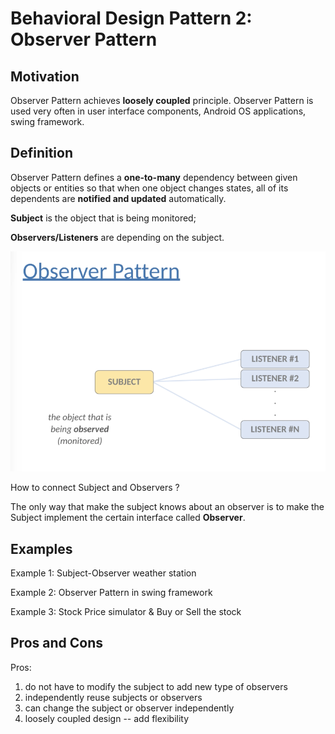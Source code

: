 # Behavioral Design Pattern 2: Observer Pattern

## Motivation

Observer Pattern achieves **loosely coupled** principle. Observer Pattern is used very often in user interface components, Android OS applications, swing framework.


## Definition

Observer Pattern defines a **one-to-many** dependency between given objects or entities so that when one object changes states, all of its dependents are **notified and updated** automatically.

**Subject** is the object that is being monitored;

**Observers/Listeners** are depending on the subject.

![image1](images/image1.png)


How to connect Subject and Observers ?

The only way that make the subject knows about an observer is to make the Subject implement the certain interface called **Observer**.


## Examples

Example 1: Subject-Observer weather station

Example 2: Observer Pattern in swing framework

Example 3: Stock Price simulator & Buy or Sell the stock


## Pros and Cons

Pros:

1. do not have to modify the subject to add new type of observers
2. independently reuse subjects or observers
3. can change the subject or observer independently
4. loosely coupled design -- add flexibility


